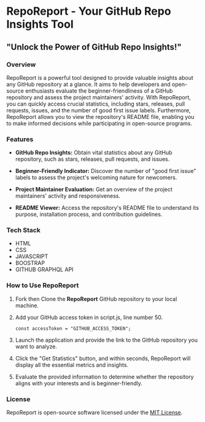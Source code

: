 
# RepoReport - Your GitHub Repo Insights Tool

## "Unlock the Power of GitHub Repo Insights!"

### Overview

RepoReport is a powerful tool designed to provide valuable insights about any GitHub repository at a glance. It aims to help developers and open-source enthusiasts evaluate the beginner-friendliness of a GitHub repository and assess the project maintainers' activity. With RepoReport, you can quickly access crucial statistics, including stars, releases, pull requests, issues, and the number of good first issue labels. Furthermore, RepoReport allows you to view the repository's README file, enabling you to make informed decisions while participating in open-source programs.

### Features

- **GitHub Repo Insights:** Obtain vital statistics about any GitHub repository, such as stars, releases, pull requests, and issues.

- **Beginner-Friendly Indicator:** Discover the number of "good first issue" labels to assess the project's welcoming nature for newcomers.

- **Project Maintainer Evaluation:** Get an overview of the project maintainers' activity and responsiveness.

- **README Viewer:** Access the repository's README file to understand its purpose, installation process, and contribution guidelines.

### Tech Stack
- HTML
- CSS
- JAVASCRIPT
- BOOSTRAP
- GITHUB GRAPHQL API
### How to Use RepoReport

1. Fork then Clone the **RepoReport** GitHub repository to your local machine.

2. Add your GitHub access token in script.js, line number 50.
    ```
   const accessToken = "GITHUB_ACCESS_TOKEN"; 
    ```
3. Launch the application and provide the link to the GitHub repository you want to analyze.

4. Click the "Get Statistics" button, and within seconds, RepoReport will display all the essential metrics and insights.

5. Evaluate the provided information to determine whether the repository aligns with your interests and is beginner-friendly.

### License

RepoReport is open-source software licensed under the [MIT License](https://opensource.org/licenses/MIT).